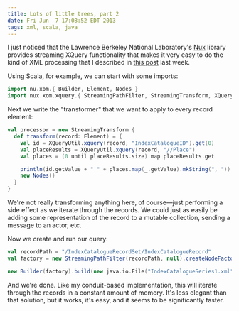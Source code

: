 ```yaml
---
title: Lots of little trees, part 2
date: Fri Jun  7 17:08:52 EDT 2013
tags: xml, scala, java
---
```


I just noticed that the Lawrence Berkeley National Laboratory's
[Nux](http://acs.lbl.gov/software/nux/) library provides streaming
XQuery functionality that makes it very easy to do the kind of XML
processing that I described in [this post](https://meta.plasm.us/posts/2013/05/29/lots-of-little-trees/)
last week.

Using Scala, for example, we can start with some imports: 

``` scala
import nu.xom.{ Builder, Element, Nodes }
import nux.xom.xquery.{ StreamingPathFilter, StreamingTransform, XQueryUtil }
```

Next we write the "transformer" that we want to apply to every record element:

``` scala
val processor = new StreamingTransform {
  def transform(record: Element) = {
    val id = XQueryUtil.xquery(record, "IndexCatalogueID").get(0)
    val placeResults = XQueryUtil.xquery(record, "//Place")
    val places = (0 until placeResults.size) map placeResults.get

    println(id.getValue + " " + places.map(_.getValue).mkString(", "))
    new Nodes()
  }
}
```

We're not really transforming anything here, of course—just performing a
side effect as we iterate through the records. We could just as easily
be adding some representation of the record to a mutable collection, sending a message
to an actor, etc.

<!-- MORE -->

Now we create and run our query:

``` scala
val recordPath = "/IndexCatalogueRecordSet/IndexCatalogueRecord"
val factory = new StreamingPathFilter(recordPath, null).createNodeFactory(null, processor)

new Builder(factory).build(new java.io.File("IndexCatalogueSeries1.xml"))
```

And we're done. Like my conduit-based implementation, this will iterate
through the records in a constant amount of memory. It's less elegant than
that solution, but it works, it's easy, and it seems to be significantly faster.

